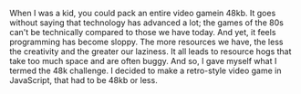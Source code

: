 When I was a kid, you could pack an entire video gamein 48kb. It goes without saying that technology has advanced a lot; the games of the 80s can't be technically compared to those we have today. And yet, it feels programming has become sloppy. The more resources we have, the less the creativity and the greater our laziness. It all leads to resource hogs that take too much space and are often buggy. And so, I gave myself what I termed the 48k challenge. I decided to make a retro-style video game in JavaScript, that had to be 48kb or less. 

